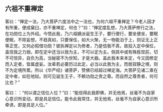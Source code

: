 ##  六祖不重禅定

客曰：“禅定一法，乃大菩萨六度法中之一法也，为何六祖不重禅定？今老人因才有所重，便成窠臼，亦不重禅定，何也？”曰：“禅定度乱想，乃大菩萨修行之法，在功勋位上为外绍。今悟此我，乃六祖嫡派诞生王子，要行便行，要坐便坐，要眠便眠，不除妄想，不趋真如，只要保任，如大火聚，无一物能泊于上，则证无上正等正觉，又何必假借功勋？彼执禅定以为修者，乃是信我不真，故投入定中保任，盖信我之力弱。即在定中还当以我为主，不可以定为主。倘其中或有殊胜现前，切不可惊异，自负为高，当秘密不为世知，才是大器。盖此我本来本定，今又因修定而入定者，皆属虚妄。汝辈若必要历过此定，必当以此我为主，而居寂静之境，则不为定境所累。所以《华严经》诸菩萨，赞佛已经超过禅定海。大菩萨见诸二乘在定中者，如在地狱。则可见诞生王子，不赖功勋之贵之尊。而自然之尊贵者，何可比也？”

客曰：：“何以谓之信位人位？”曰：“能信得此我即佛，并无他焉，丝毫不为自家心意识所变动，即是具足信位。能令此我常住，并无他焉，丝毫不为自家心意识所牵诱，即是具足人位。”
